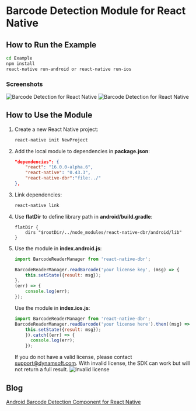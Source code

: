 # Barcode Detection Module for React Native

## How to Run the Example

```bash
cd Example
npm install
react-native run-android or react-native run-ios
```

### Screenshots
![Barcode Detection for React Native](http://www.codepool.biz/wp-content/uploads/2017/04/react-native-barcode-detection.jpg)
![Barcode Detection for React Native](http://www.codepool.biz/wp-content/uploads/2017/04/react-native-barcode-result.png)

## How to Use the Module
1. Create a new React Native project:

    ```bash
    react-native init NewProject
    ```
2. Add the local module to dependencies in **package.json**: 

    ```json
    "dependencies": {
		"react": "16.0.0-alpha.6",
		"react-native": "0.43.3",
		"react-native-dbr":"file:../"
	},
    ```
3. Link dependencies:

    ```bash
    react-native link
    ```
4. Use **flatDir** to define library path in **android/build.gradle**:

    ```
    flatDir {
        dirs "$rootDir/../node_modules/react-native-dbr/android/lib"
    }
    ```

4. Use the module in **index.android.js**:

    ```javascript
    import BarcodeReaderManager from 'react-native-dbr';

    BarcodeReaderManager.readBarcode('your license key', (msg) => {
        this.setState({result: msg});
    }, 
    (err) => {
        console.log(err);
    });
    ```
   Use the module in **index.ios.js**:
   ```javascript
   import BarcodeReaderManager from 'react-native-dbr';
   BarcodeReaderManager.readBarcode('your license here').then((msg) =>{
       this.setState({result: msg});
       }).catch((err) => {
         console.log(err);
       });
   ```
    If you do not have a valid license, please contact <support@dynamsoft.com>. With invalid license, the SDK can work but will not return a full result.
    ![Invalid license](http://www.codepool.biz/wp-content/uploads/2017/04/react-native-barcode-license.png)

## Blog
[Android Barcode Detection Component for React Native](http://www.codepool.biz/android-barcode-detection-component-react-native.html)
